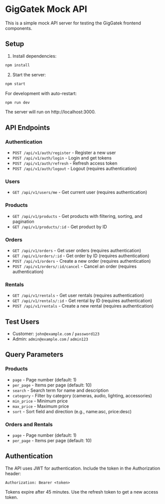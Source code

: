 # GigGatek Mock API

This is a simple mock API server for testing the GigGatek frontend components.

## Setup

1. Install dependencies:

```bash
npm install
```

2. Start the server:

```bash
npm start
```

For development with auto-restart:

```bash
npm run dev
```

The server will run on http://localhost:3000.

## API Endpoints

### Authentication

- `POST /api/v1/auth/register` - Register a new user
- `POST /api/v1/auth/login` - Login and get tokens
- `POST /api/v1/auth/refresh` - Refresh access token
- `POST /api/v1/auth/logout` - Logout (requires authentication)

### Users

- `GET /api/v1/users/me` - Get current user (requires authentication)

### Products

- `GET /api/v1/products` - Get products with filtering, sorting, and pagination
- `GET /api/v1/products/:id` - Get product by ID

### Orders

- `GET /api/v1/orders` - Get user orders (requires authentication)
- `GET /api/v1/orders/:id` - Get order by ID (requires authentication)
- `POST /api/v1/orders` - Create a new order (requires authentication)
- `POST /api/v1/orders/:id/cancel` - Cancel an order (requires authentication)

### Rentals

- `GET /api/v1/rentals` - Get user rentals (requires authentication)
- `GET /api/v1/rentals/:id` - Get rental by ID (requires authentication)
- `POST /api/v1/rentals` - Create a new rental (requires authentication)

## Test Users

- Customer: `john@example.com` / `password123`
- Admin: `admin@example.com` / `admin123`

## Query Parameters

### Products

- `page` - Page number (default: 1)
- `per_page` - Items per page (default: 10)
- `search` - Search term for name and description
- `category` - Filter by category (cameras, audio, lighting, accessories)
- `min_price` - Minimum price
- `max_price` - Maximum price
- `sort` - Sort field and direction (e.g., name:asc, price:desc)

### Orders and Rentals

- `page` - Page number (default: 1)
- `per_page` - Items per page (default: 10)

## Authentication

The API uses JWT for authentication. Include the token in the Authorization header:

```
Authorization: Bearer <token>
```

Tokens expire after 45 minutes. Use the refresh token to get a new access token.
